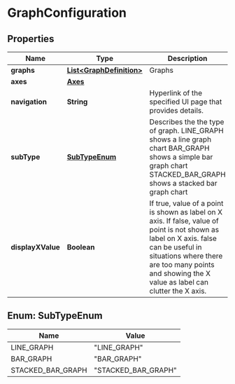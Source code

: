 # GraphConfiguration

## Properties
Name | Type | Description | Notes
------------ | ------------- | ------------- | -------------
**graphs** | [**List&lt;GraphDefinition&gt;**](GraphDefinition.md) | Graphs | 
**axes** | [**Axes**](Axes.md) |  |  [optional]
**navigation** | **String** | Hyperlink of the specified UI page that provides details. |  [optional]
**subType** | [**SubTypeEnum**](#SubTypeEnum) | Describes the the type of graph. LINE_GRAPH shows a line graph chart BAR_GRAPH shows a simple bar graph chart STACKED_BAR_GRAPH shows a stacked bar graph chart |  [optional]
**displayXValue** | **Boolean** | If true, value of a point is shown as label on X axis. If false, value of point is not shown as label on X axis. false can be useful in situations where there are too many points and showing the X value as label can clutter the X axis. |  [optional]

<a name="SubTypeEnum"></a>
## Enum: SubTypeEnum
Name | Value
---- | -----
LINE_GRAPH | &quot;LINE_GRAPH&quot;
BAR_GRAPH | &quot;BAR_GRAPH&quot;
STACKED_BAR_GRAPH | &quot;STACKED_BAR_GRAPH&quot;
